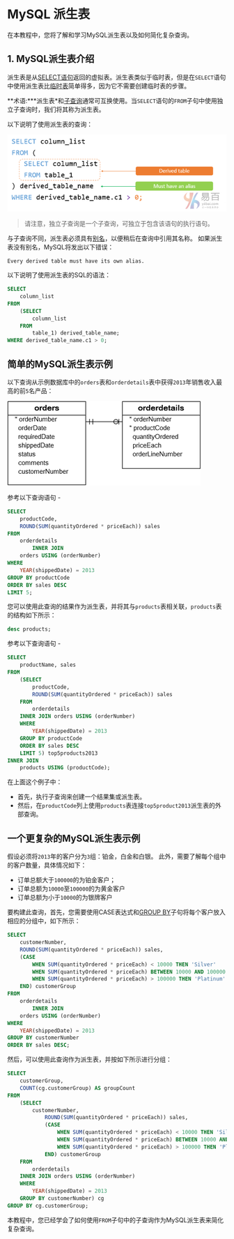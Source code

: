 # MySQL 派生表

在本教程中，您将了解和学习MySQL派生表以及如何简化复杂查询。

## 1. MySQL派生表介绍

派生表是从[SELECT语句](./select.html)返回的虚拟表。派生表类似于临时表，但是在`SELECT`语句中使用派生表比[临时表](./table-temporary.html)简单得多，因为它不需要创建临时表的步骤。

**术语:\***派生表*和[子查询](./subquery.html)通常可互换使用。当`SELECT`语句的`FROM`子句中使用独立子查询时，我们将其称为派生表。

以下说明了使用派生表的查询：

![img](./images/table-derived.png)

> 请注意，独立子查询是一个子查询，可独立于包含该语句的执行语句。

与子查询不同，派生表必须具有[别名](./alias.html)，以便稍后在查询中引用其名称。 如果派生表没有别名，MySQL将发出以下错误：

```
Every derived table must have its own alias.
```

以下说明了使用派生表的SQL的语法：

```sql
SELECT 
    column_list
FROM
    (SELECT 
        column_list
    FROM
        table_1) derived_table_name;
WHERE derived_table_name.c1 > 0;
```

## 简单的MySQL派生表示例

以下查询从示例数据库中的`orders`表和`orderdetails`表中获得`2013`年销售收入最高的前`5`名产品：

![img](./images/table-derived2.png)

参考以下查询语句 - 

```sql
SELECT 
    productCode, 
    ROUND(SUM(quantityOrdered * priceEach)) sales
FROM
    orderdetails
        INNER JOIN
    orders USING (orderNumber)
WHERE
    YEAR(shippedDate) = 2013
GROUP BY productCode
ORDER BY sales DESC
LIMIT 5;
```

您可以使用此查询的结果作为派生表，并将其与`products`表相关联，`products`表的结构如下所示：

```sql
desc products;
```

参考以下查询语句 - 

```sql
SELECT 
    productName, sales
FROM
    (SELECT 
        productCode, 
        ROUND(SUM(quantityOrdered * priceEach)) sales
    FROM
        orderdetails
    INNER JOIN orders USING (orderNumber)
    WHERE
        YEAR(shippedDate) = 2013
    GROUP BY productCode
    ORDER BY sales DESC
    LIMIT 5) top5products2013
INNER JOIN
    products USING (productCode);
```

在上面这个例子中：

- 首先，执行子查询来创建一个结果集或派生表。
- 然后，在`productCode`列上使用`products`表连接`top5product2013`派生表的外部查询。

##  一个更复杂的MySQL派生表示例

假设必须将`2013`年的客户分为`3`组：铂金，白金和白银。 此外，需要了解每个组中的客户数量，具体情况如下：

- 订单总额大于`100000`的为铂金客户；
- 订单总额为`10000`至`100000`的为黄金客户
- 订单总额为小于`10000`的为银牌客户

要构建此查询，首先，您需要使用CASE表达式和[GROUP BY](./groupby.html)子句将每个客户放入相应的分组中，如下所示：

```sql
SELECT 
    customerNumber,
    ROUND(SUM(quantityOrdered * priceEach)) sales,
    (CASE
        WHEN SUM(quantityOrdered * priceEach) < 10000 THEN 'Silver'
        WHEN SUM(quantityOrdered * priceEach) BETWEEN 10000 AND 100000 THEN 'Gold'
        WHEN SUM(quantityOrdered * priceEach) > 100000 THEN 'Platinum'
    END) customerGroup
FROM
    orderdetails
        INNER JOIN
    orders USING (orderNumber)
WHERE
    YEAR(shippedDate) = 2013
GROUP BY customerNumber 
ORDER BY sales DESC;
```

然后，可以使用此查询作为派生表，并按如下所示进行分组：

```sql
SELECT 
    customerGroup, 
    COUNT(cg.customerGroup) AS groupCount
FROM
    (SELECT 
        customerNumber,
            ROUND(SUM(quantityOrdered * priceEach)) sales,
            (CASE
                WHEN SUM(quantityOrdered * priceEach) < 10000 THEN 'Silver'
                WHEN SUM(quantityOrdered * priceEach) BETWEEN 10000 AND 100000 THEN 'Gold'
                WHEN SUM(quantityOrdered * priceEach) > 100000 THEN 'Platinum'
            END) customerGroup
    FROM
        orderdetails
    INNER JOIN orders USING (orderNumber)
    WHERE
        YEAR(shippedDate) = 2013
    GROUP BY customerNumber) cg
GROUP BY cg.customerGroup;
```

本教程中，您已经学会了如何使用`FROM`子句中的子查询作为MySQL派生表来简化复杂查询。